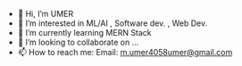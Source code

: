 - 👋 Hi, I’m UMER
- 👀 I’m interested in ML/AI , Software dev. , Web Dev.
- 🌱 I’m currently learning MERN Stack
- 💞️ I’m looking to collaborate on ...
- 📫 How to reach me: Email: m.umer4058umer@gmail.com

<!---
UMER11847/UMER11847 is a ✨ special ✨ repository because its `README.md` (this file) appears on your GitHub profile.
You can click the Preview link to take a look at your changes.
--->

